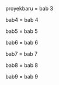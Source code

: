 proyekbaru = bab 3

bab4 = bab 4

bab5 = bab 5

bab6 = bab 6

bab7 = bab 7

bab8 = bab 8

bab9 = bab 9
